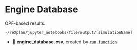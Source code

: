 # Engine Database

OPF-based results.

```
-/reXplan/jupyter_notebooks/file/output/[simulationName]
```
- 📗 **engine_database.csv**, created by [`run function`](../functions/userfunctions.md#run)




